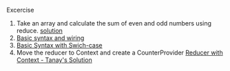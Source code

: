 Excercise
1. Take an array and calculate the sum of even and odd numbers using reduce. [solution](https://codesandbox.io/s/usereducer-excercises-30o2ld?file=/src/ex01.js)
2. [Basic syntax and wiring](https://codesandbox.io/s/usereducer-excercises-30o2ld?file=/src/recuder-syntax.js)
3. [Basic Syntax with Swich-case](https://codesandbox.io/s/usereducer-excercises-30o2ld?file=/src/reducer-syntax2.js)
4. Move the reducer to Context and create a CounterProvider [Reducer with Context - Tanay's Solution ](https://codesandbox.io/s/usereducer-counter-context-7mosxw) 
